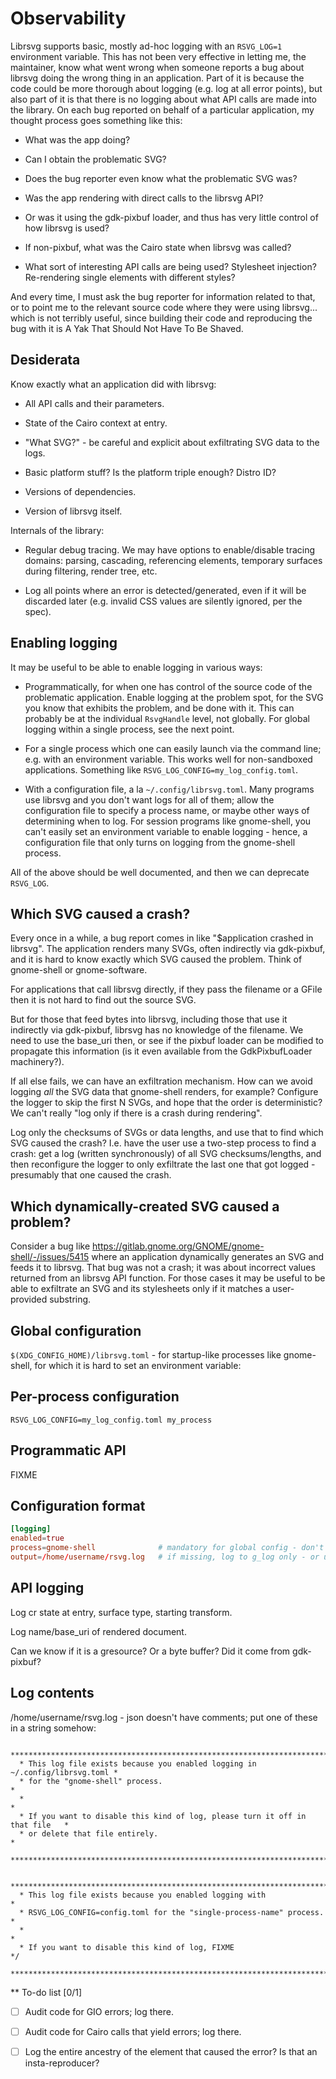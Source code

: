 # Observability

Librsvg supports basic, mostly ad-hoc logging with an `RSVG_LOG=1`
environment variable.  This has not been very effective in letting me,
the maintainer, know what went wrong when someone reports a bug about
librsvg doing the wrong thing in an application.  Part of it is
because the code could be more thorough about logging (e.g. log at all
error points), but also part of it is that there is no logging about
what API calls are made into the library.  On each bug reported on
behalf of a particular application, my thought process goes something
like this:

* What was the app doing?

* Can I obtain the problematic SVG?

* Does the bug reporter even know what the problematic SVG was?

* Was the app rendering with direct calls to the librsvg API?

* Or was it using the gdk-pixbuf loader, and thus has very little control of how librsvg is used?

* If non-pixbuf, what was the Cairo state when librsvg was called?

* What sort of interesting API calls are being used?  Stylesheet
  injection?  Re-rendering single elements with different styles?

And every time, I must ask the bug reporter for information related to
that, or to point me to the relevant source code where they were using
librsvg... which is not terribly useful, since building their code and
reproducing the bug with it is A Yak That Should Not Have To Be
Shaved.

## Desiderata

Know exactly what an application did with librsvg:

* All API calls and their parameters.

* State of the Cairo context at entry.

* "What SVG?" - be careful and explicit about exfiltrating SVG data to the logs.

* Basic platform stuff?  Is the platform triple enough?  Distro ID?

* Versions of dependencies.

* Version of librsvg itself.

Internals of the library:

* Regular debug tracing.  We may have options to enable/disable
  tracing domains: parsing, cascading, referencing elements, temporary
  surfaces during filtering, render tree, etc.

* Log all points where an error is detected/generated, even if it will
  be discarded later (e.g. invalid CSS values are silently ignored,
  per the spec).
  
## Enabling logging

It may be useful to be able to enable logging in various ways:

* Programmatically, for when one has control of the source code of the
  problematic application.  Enable logging at the problem spot, for
  the SVG you know that exhibits the problem, and be done with it.
  This can probably be at the individual `RsvgHandle` level, not
  globally.  For global logging within a single process, see the next
  point.
  
* For a single process which one can easily launch via the command
  line; e.g. with an environment variable.  This works well for
  non-sandboxed applications.  Something like
  `RSVG_LOG_CONFIG=my_log_config.toml`.
  
* With a configuration file, a la `~/.config/librsvg.toml`.  Many
  programs use librsvg and you don't want logs for all of them; allow
  the configuration file to specify a process name, or maybe other
  ways of determining when to log.  For session programs like
  gnome-shell, you can't easily set an environment variable to enable
  logging - hence, a configuration file that only turns on logging
  from the gnome-shell process.
  
All of the above should be well documented, and then we can deprecate `RSVG_LOG`.

## Which SVG caused a crash?

Every once in a while, a bug report comes in like "$application
crashed in librsvg".  The application renders many SVGs, often
indirectly via gdk-pixbuf, and it is hard to know exactly which SVG
caused the problem.  Think of gnome-shell or gnome-software.

For applications that call librsvg directly, if they pass the filename
or a GFile then it is not hard to find out the source SVG.

But for those that feed bytes into librsvg, including those that use
it indirectly via gdk-pixbuf, librsvg has no knowledge of the
filename.  We need to use the base_uri then, or see if the pixbuf
loader can be modified to propagate this information (is it even
available from the GdkPixbufLoader machinery?).

If all else fails, we can have an exfiltration mechanism.  How can we
avoid logging *all* the SVG data that gnome-shell renders, for
example?  Configure the logger to skip the first N SVGs, and hope that
the order is deterministic?  We can't really "log only if there is a
crash during rendering".

Log only the checksums of SVGs or data lengths, and use that to find
which SVG caused the crash?  I.e. have the user use a two-step process
to find a crash: get a log (written synchronously) of all SVG
checksums/lengths, and then reconfigure the logger to only exfiltrate
the last one that got logged - presumably that one caused the crash.

## Which dynamically-created SVG caused a problem?

Consider a bug like
https://gitlab.gnome.org/GNOME/gnome-shell/-/issues/5415 where an
application dynamically generates an SVG and feeds it to librsvg.
That bug was not a crash; it was about incorrect values returned from
an librsvg API function.  For those cases it may be useful to be able
to exfiltrate an SVG and its stylesheets only if it matches a
user-provided substring.

## Global configuration

`$(XDG_CONFIG_HOME)/librsvg.toml` - for startup-like processes like
gnome-shell, for which it is hard to set an environment variable:

## Per-process configuration

`RSVG_LOG_CONFIG=my_log_config.toml my_process`



## Programmatic API

FIXME


## Configuration format

```toml
[logging]
enabled=true
process=gnome-shell              # mandatory for global config - don't want to log all processes - warn to g_log if key is not set
output=/home/username/rsvg.log   # if missing, log to g_log only - or use a output_to_g_log=true instead?
```


## API logging

Log cr state at entry, surface type, starting transform.

Log name/base_uri of rendered document.

Can we know if it is a gresource?  Or a byte buffer?  Did it come from gdk-pixbuf?

## Log contents

/home/username/rsvg.log - json doesn't have comments; put one of these in a string somehow:

```
  ******************************************************************************
  * This log file exists because you enabled logging in ~/.config/librsvg.toml *
  * for the "gnome-shell" process.                                             *
  *                                                                            *
  * If you want to disable this kind of log, please turn it off in that file   *
  * or delete that file entirely.                                              *
  ******************************************************************************

  ******************************************************************************
  * This log file exists because you enabled logging with                      *
  * RSVG_LOG_CONFIG=config.toml for the "single-process-name" process.         *
  *                                                                            *
  * If you want to disable this kind of log, FIXME                             */
  ******************************************************************************
```

** To-do list [0/1]

- [ ] Audit code for GIO errors; log there.

- [ ] Audit code for Cairo calls that yield errors; log there.

- [ ] Log the entire ancestry of the element that caused the error?  Is that an insta-reproducer?
